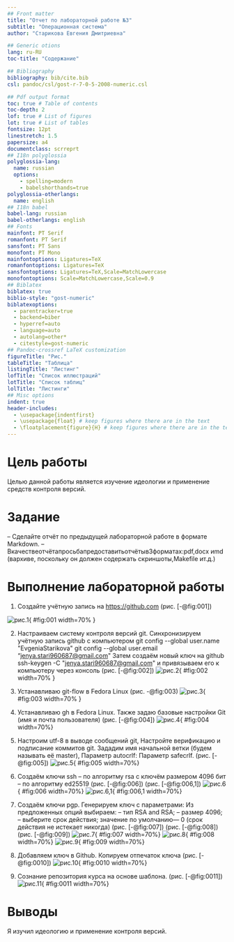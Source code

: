 ```yaml
---
## Front matter
title: "Отчет по лабораторной работе №3"
subtitle: "Операционная система"
author: "Старикова Евгения Дмитриевна"

## Generic otions
lang: ru-RU
toc-title: "Содержание"

## Bibliography
bibliography: bib/cite.bib
csl: pandoc/csl/gost-r-7-0-5-2008-numeric.csl

## Pdf output format
toc: true # Table of contents
toc-depth: 2
lof: true # List of figures
lot: true # List of tables
fontsize: 12pt
linestretch: 1.5
papersize: a4
documentclass: scrreprt
## I18n polyglossia
polyglossia-lang:
  name: russian
  options:
	- spelling=modern
	- babelshorthands=true
polyglossia-otherlangs:
  name: english
## I18n babel
babel-lang: russian
babel-otherlangs: english
## Fonts
mainfont: PT Serif
romanfont: PT Serif
sansfont: PT Sans
monofont: PT Mono
mainfontoptions: Ligatures=TeX
romanfontoptions: Ligatures=TeX
sansfontoptions: Ligatures=TeX,Scale=MatchLowercase
monofontoptions: Scale=MatchLowercase,Scale=0.9
## Biblatex
biblatex: true
biblio-style: "gost-numeric"
biblatexoptions:
  - parentracker=true
  - backend=biber
  - hyperref=auto
  - language=auto
  - autolang=other*
  - citestyle=gost-numeric
## Pandoc-crossref LaTeX customization
figureTitle: "Рис."
tableTitle: "Таблица"
listingTitle: "Листинг"
lofTitle: "Список иллюстраций"
lotTitle: "Список таблиц"
lolTitle: "Листинги"
## Misc options
indent: true
header-includes:
  - \usepackage{indentfirst}
  - \usepackage{float} # keep figures where there are in the text
  - \floatplacement{figure}{H} # keep figures where there are in the text
---
```


# Цель работы

Целью данной работы является изучение идеологии и применение средств контроля версий.


# Задание

– Сделайте отчёт по предыдущей лабораторной работе в формате Markdown.
– Вкачествеотчётапросьбапредоставитьотчётыв3форматах:pdf,docx иmd (вархиве,
поскольку он должен содержать скриншоты,Makefile ит.д.)


# Выполнение лабораторной работы

1. Создайте учётную запись на https://github.com (рис. [-@fig:001])

![рис.1](/home/edstarikova/laboratory/лаба2/1.jpg){ #fig:001 width=70% }

2. Настраиваем систему контроля версий git.
Синхронизируем учётную запись github с компьютером 
git config --global user.name "EvgeniaStarikova"
git config --global user.email “jenya.stari960687@gmail.com"
Затем создаём новый ключ на github ssh-keygen -C "jenya.stari960687@gmail.com"  и привязываем его к компьютеру через консоль (рис. [-@fig:002])
![рис.2](/home/edstarikova/laboratory/лаба2/2.jpg){ #fig:002 width=70% }
3. Устанавливаю git-flow в Fedora Linux (рис. -@fig:003)
![рис.3](/home/edstarikova/laboratory/лаба2/3.jpd.png){ #fig:003 width=70% }

4. Устанавливаю gh в Fedora Linux. Также задаю базовые настройки Git (имя и почта пользователя) (рис. [-@fig:004])
![рис.4](/home/edstarikova/laboratory/лаба2/4.png){ #fig:004 width=70%}

5. Настроим utf-8 в выводе сообщений git, Настройте верификацию и подписание коммитов git. Зададим имя начальной ветки (будем называть её master), Параметр autocrlf: Параметр safecrlf. (рис. [-@fig:005])
![рис.5](/home/edstarikova/laboratory/лаба2/5.png){ #fig:005 width=70%}

6. Создаём ключи ssh – по алгоритму rsa с ключём размером 4096 бит – по алгоритму ed25519 (рис. [-@fig:006]) (рис. [-@fig:006,1])
![рис.6](/home/edstarikova/laboratory/лаба2/6.png){ #fig:006 width=70%}
![рис.6,1](/home/edstarikova/laboratory/лаба2/6,1.png){ #fig:006,1 width=70%}

7. Создаём ключи pgp. Генерируем ключ с параметрами: Из предложенных опций выбираем: – тип RSA and RSA; – размер 4096; – выберите срок действия; значение по умолчанию— 0 (срок действия не истекает никогда) (рис. [-@fig:007]) (рис. [-@fig:008]) (рис. [-@fig:009])
![рис.7](/home/edstarikova/laboratory/лаба2/7.png){ #fig:007 width=70%}
![рис.8](/home/edstarikova/laboratory/лаба2/8.png){ #fig:008 width=70%}
![рис.9](/home/edstarikova/laboratory/лаба2/9.png){ #fig:009 width=70%}

8. Добавляем ключ в Github. Копируем отпечаток ключа (рис. [-@fig:0010])
![рис.10](/home/edstarikova/laboratory/лаба2/10.png){ #fig:0010 width=70%}

9. Сознание репозитория курса на основе шаблона. (рис. [-@fig:0011])
![рис.11](/home/edstarikova/laboratory/лаба2/11.png){ #fig:0011 width=70%}


# Выводы

Я изучил идеологию и применение контроля версий.


